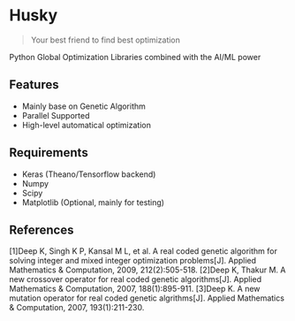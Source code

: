 # Husky
>Your best friend to find best optimization

Python Global Optimization Libraries combined with the AI/ML power

## Features
+ Mainly base on Genetic Algorithm
+ Parallel Supported
+ High-level automatical optimization

## Requirements
+ Keras (Theano/Tensorflow backend)
+ Numpy
+ Scipy
+ Matplotlib (Optional, mainly for testing)

## References
[1]Deep K, Singh K P, Kansal M L, et al. A real coded genetic algorithm for solving integer and mixed integer optimization problems[J]. Applied Mathematics & Computation, 2009, 212(2):505-518.
[2]Deep K, Thakur M. A new crossover operator for real coded genetic algorithms[J]. Applied Mathematics & Computation, 2007, 188(1):895-911.
[3]Deep K. A new mutation operator for real coded genetic algrithms[J]. Applied Mathematics & Computation, 2007, 193(1):211-230.